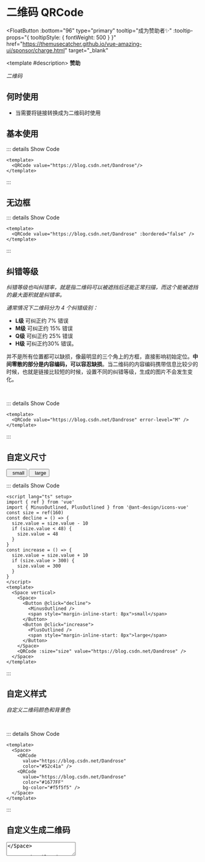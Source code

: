 # 二维码 QRCode

<FloatButton
  :bottom="96"
  type="primary"
  tooltip="成为赞助者✨"
  :tooltip-props="{
    tooltipStyle: {
      fontWeight: 500
    }
  }"
  href="https://themusecatcher.github.io/vue-amazing-ui/sponsor/charge.html"
  target="_blank"
>
  <template #description>
    <span style="font-size: 14px; font-weight: 600;">赞助</span>
  </template>
</FloatButton>
<BackTop />
<Watermark fullscreen content="Vue Amazing UI" />

*二维码*

## 何时使用

- 当需要将链接转换成为二维码时使用

<script lang="ts" setup>
import { ref } from 'vue'
import { MinusOutlined, PlusOutlined } from '@ant-design/icons-vue'
const size = ref(160)
const value = ref('hello world')
const decline = () => {
  size.value = size.value - 10
  if (size.value < 48) {
    size.value = 48
  }
}
const increase = () => {
  size.value = size.value + 10
  if (size.value > 300) {
    size.value = 300
  }
}
</script>

## 基本使用

<QRCode value="https://blog.csdn.net/Dandrose"/>

::: details Show Code

```vue
<template>
  <QRCode value="https://blog.csdn.net/Dandrose"/>
</template>
```

:::

## 无边框

<QRCode value="https://blog.csdn.net/Dandrose" :bordered="false" />

::: details Show Code

```vue
<template>
  <QRCode value="https://blog.csdn.net/Dandrose" :bordered="false" />
</template>
```

:::

## 纠错等级

*纠错等级也叫纠错率，就是指二维码可以被遮挡后还能正常扫描，而这个能被遮挡的最大面积就是纠错率。*

*通常情况下二维码分为 4 个纠错级别：*

- **L级** 可纠正约 7% 错误
- **M级** 可纠正约 15% 错误
- **Q级** 可纠正约 25% 错误
- **H级** 可纠正约30% 错误。

并不是所有位置都可以缺损，像最明显的三个角上的方框，直接影响初始定位。**中间零散的部分是内容编码，可以容忍缺损**。当二维码的内容编码携带信息比较少的时候，也就是链接比较短的时候，设置不同的纠错等级，生成的图片不会发生变化。

<br/>

<QRCode value="https://blog.csdn.net/Dandrose" error-level="M" />

::: details Show Code

```vue
<template>
  <QRCode value="https://blog.csdn.net/Dandrose" error-level="M" />
</template>
```

:::

## 自定义尺寸

<Space vertical>
  <Space>
    <Button @click="decline">
      <MinusOutlined />
      <span style="margin-inline-start: 8px">small</span>
    </Button>
    <Button @click="increase">
      <PlusOutlined />
      <span style="margin-inline-start: 8px">large</span>
    </Button>
  </Space>
  <QRCode :size="size" value="https://blog.csdn.net/Dandrose" />
</Space>

::: details Show Code

```vue
<script lang="ts" setup>
import { ref } from 'vue'
import { MinusOutlined, PlusOutlined } from '@ant-design/icons-vue'
const size = ref(160)
const decline = () => {
  size.value = size.value - 10
  if (size.value < 48) {
    size.value = 48
  }
}
const increase = () => {
  size.value = size.value + 10
  if (size.value > 300) {
    size.value = 300
  }
}
</script>
<template>
  <Space vertical>
    <Space>
      <Button @click="decline">
        <MinusOutlined />
        <span style="margin-inline-start: 8px">small</span>
      </Button>
      <Button @click="increase">
        <PlusOutlined />
        <span style="margin-inline-start: 8px">large</span>
      </Button>
    </Space>
    <QRCode :size="size" value="https://blog.csdn.net/Dandrose" />
  </Space>
</template>
```

:::

## 自定义样式

*自定义二维码颜色和背景色*

<br/>

<Space>
  <QRCode
    value="https://blog.csdn.net/Dandrose"
    color="#52c41a" />
  <QRCode
    value="https://blog.csdn.net/Dandrose"
    color="#1677FF"
    bg-color="#f5f5f5" />
</Space>

::: details Show Code

```vue
<template>
  <Space>
    <QRCode
      value="https://blog.csdn.net/Dandrose"
      color="#52c41a" />
    <QRCode
      value="https://blog.csdn.net/Dandrose"
      color="#1677FF"
      bg-color="#f5f5f5" />
  </Space>
</template>
```

:::

## 自定义生成二维码

<Space align="center" gap="large">
  <QRCode :value="value" />
  <Textarea v-model:value="value" :width="180" allowClear />
</Space>

::: details Show Code

```vue
<script setup lang="ts">
import { ref } from 'vue'
const value = ref('hello world')
</script>
<template>
  <Space align="center" gap="large">
    <QRCode :value="value" />
    <Textarea v-model:value="value" :width="180" allowClear />
  </Space>
</template>
```

:::

## APIs

### QRCode

参数 | 说明 | 类型 | 默认值
-- | -- | -- | --
value | 扫描后的文本或地址 | string | undefined
size | 二维码大小，单位 `px` | number | 160
color | 二维码颜色，Value must be in `hex format` (十六进制颜色值) | string | '#000'
bgColor | 二维码背景色，Value must be in `hex format` (十六进制颜色值) | string | '#FFF'
bordered | 是否有边框 | boolean | true
borderColor | 边框颜色 | string | '#0505050f'
scale | 每个 `black dots` 多少像素 | number | 8
errorLevel | 二维码纠错等级 | 'L' &#124; 'M' &#124; 'Q' &#124; 'H' | 'H'
